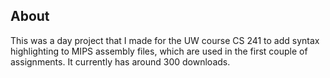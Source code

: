 ## About

This was a day project that I made for the UW course CS 241 to add syntax highlighting to MIPS assembly files, which are used in the first couple of assignments. It currently has around 300 downloads.
